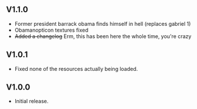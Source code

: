 ## V1.1.0
- Former president barrack obama finds himself in hell (replaces gabriel 1)
- Obamanopticon textures fixed
- ~~Added a changelog~~ Erm, this has been here the whole time, you're crazy
## V1.0.1
- Fixed none of the resources actually being loaded.
## V1.0.0
- Initial release.